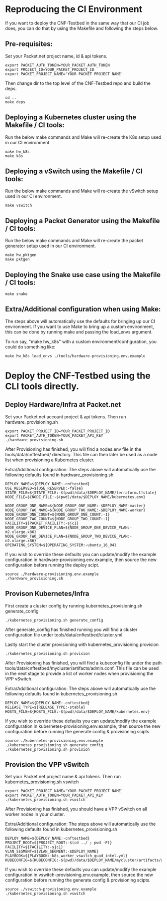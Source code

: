 # Reproducing the CI Environment

If you want to deploy the CNF-Testbed in the same way that our CI job does, you
can do that by using the Makefile and following the steps below.

## Pre-requisites:
Set your Packet.net project name, id & api tokens.
```
export PACKET_AUTH_TOKEN=YOUR_PACKET_AUTH_TOKEN
export PROJECT_ID=YOUR_PACKET_PROJECT_ID
export PACKET_PROJECT_NAME='YOUR PACKET PROJECT NAME'
```

Then change dir to the top level of the CNF-Testbed repo and build the deps.
```
cd ..
make deps 
```
## Deploying a Kubernetes cluster using the Makefile / CI tools:
Run the below make commands and Make will re-create the K8s setup used in our CI environment.
```
make hw_k8s
make k8s
```

## Deploying a vSwitch using the Makefile / CI tools:
Run the below make commands and Make will re-create the vSwitch setup used in our CI environment.
```
make vswitch
```

## Deploying a Packet Generator using the Makefile / CI tools:
Run the below make commands and Make will re-create the packet generator setup used in our CI environment.
```
make hw_pktgen
make pktgen
```

## Deploying the Snake use case using the Makefile / CI tools:
```
make snake
```

## Extra/Additional configuration when using Make:
The steps above will automatically use the defaults for bringing up our CI environment.
If you want to use Make to bring up a custom environment, this can be done by running 
make and passing the load_envs argument.

To run say, "make hw_k8s" with a custom environment/configuration, you could do something like:

```make hw_k8s load_envs ./tools/hardware-provisioning.env.example```


# Deploy the CNF-Testbed using the CLI tools directly.

## Deploy Hardware/Infra at Packet.net

Set your Packet.net account project & api tokens.
Then run hardware_provisioning.sh
```
export PACKET_PROJECT_ID=YOUR_PACKET_PROJECT_ID 
export PACKET_AUTH_TOKEN=YOUR_PACKET_API_KEY
./hardware_provisioning.sh
```

After Provisioning has finished, you will find a nodes.env 
file in the tools/data/cnftestbed/ directory. This file can then later be
used as a node list when provisioning a Kubernetes cluster.

Extra/Additional configuration:
The steps above will automatically use the following defaults
found in hardware_provisioning.sh
```
DEPLOY_NAME=${DEPLOY_NAME:-cnftestbed}
USE_RESERVED=${USE_RESERVED:-false}
STATE_FILE=${STATE_FILE:-$(pwd)/data/$DEPLOY_NAME/terraform.tfstate}
NODE_FILE=${NODE_FILE:-$(pwd)/data/$DEPLOY_NAME/kubernetes.env}

NODE_GROUP_ONE_NAME=${NODE_GROUP_ONE_NAME:-$DEPLOY_NAME-master}
NODE_GROUP_TWO_NAME=${NODE_GROUP_TWO_NAME:-$DEPLOY_NAME-worker}
NODE_GROUP_ONE_COUNT=${NODE_GROUP_ONE_COUNT:-1}
NODE_GROUP_TWO_COUNT=${NODE_GROUP_TWO_COUNT:-1}
FACILITY=${PACKET_FACILITY:-sjc1}
NODE_GROUP_ONE_DEVICE_PLAN=${NODE_GROUP_ONE_DEVICE_PLAN:-m2.xlarge.x86}
NODE_GROUP_TWO_DEVICE_PLAN=${NODE_GROUP_TWO_DEVICE_PLAN:-n2.xlarge.x86}
OPERATING_SYSTEM=${OPERATING_SYSTEM:-ubuntu_16_04}
```

If you wish to override these defaults you can update/modify the
example configuration in hardware-provisioning.env.example,
then source the new configuration before running the deploy scipt.
```
source ./hardware-provisioning.env.example
./hardware_provisioning.sh
```


## Provison Kubernetes/Infra

First create a cluster config by running kubernetes_provisioning.sh generate_config 
```
./kubernetes_provisioning.sh generate_config
```
After generate_config has finished running you will find a cluster configuration file under tools/data/cnftestbed/cluster.yml

Lastly start the cluster provisioning with kubernetes_provisioning provision
```
./kubernetes_provisioning.sh provision
```

After Provisioning has finished, you will find a kubeconfig 
file under the path tools/data/cnftestbed/mycluster/artifacts/admin.conf. 
This file can be used in the next stage to provide a list of worker nodes
when provisioning the VPP vSwitch.

Extra/Additional configuration:
The steps above will automatically use the following defaults
found in kubernetes_provisioning.sh
```
DEPLOY_NAME=${DEPLOY_NAME:-cnftestbed}
RELEASE_TYPE=${RELEASE_TYPE:-stable}
HOSTS_FILE=${HOSTS_FILE:-$(pwd)/data/$DEPLOY_NAME/kubernetes.env}
```

If you wish to override these defaults you can update/modify the
example configuration in kubernetes-provisioning.env.example,
then source the new configuration before running the generate config & provisioning scipts.
```
source ./kubernetes-provisioning.env.example
./kubernetes_provisioning.sh generate_config
./kubernetes_provisioning.sh provision
```

## Provision the VPP vSwitch

Set your Packet.net project name & api tokens.
Then run kubernetes_provisioning.sh vswitch
```
export PACKET_PROJECT_NAME='YOUR PACKET PROJECT NAME' 
export PACKET_AUTH_TOKEN=YOUR_PACKET_API_KEY
./kubernetes_provisioning.sh vswitch
```

After Provisioning has finished, you should have a VPP vSwitch 
on all worker nodes in your cluster.

Extra/Additional configuration:
The steps above will automatically use the following defaults
found in kubernetes_provisioning.sh
```
DEPLOY_NAME=${DEPLOY_NAME:-cnftestbed}
PROJECT_ROOT=${PROJECT_ROOT:-$(cd ../ ; pwd -P)}
FACILITY=${FACILITY:-sjc1}
VLAN_SEGMENT=${VLAN_SEGMENT:-$DEPLOY_NAME}
PLAYBOOK=${PLAYBOOK:-k8s_worker_vswitch_quad_intel.yml}
KUBECONFIG=${KUBECONFIG:-$(pwd)/data/$DEPLOY_NAME/mycluster/artifacts/admin.conf}
```

If you wish to override these defaults you can update/modify the
example configuration in vswitch-provisioning.env.example,
then source the new configuration before running the generate config & provisioning scipts.
```
source ./vswitch-provisioning.env.example
./kubernetes_provisioning.sh vswitch
```

